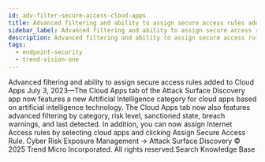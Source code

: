 ```yaml
---
id: adv-filter-secure-access-cloud-apps
title: Advanced filtering and ability to assign secure access rules added to Cloud Apps
sidebar_label: Advanced filtering and ability to assign secure access rules added to Cloud Apps
description: Advanced filtering and ability to assign secure access rules added to Cloud Apps
tags:
  - endpoint-security
  - trend-vision-one
---
```


 Advanced filtering and ability to assign secure access rules added to Cloud Apps July 3, 2023—The Cloud Apps tab of the Attack Surface Discovery app now features a new Artificial Intelligence category for cloud apps based on artificial intelligence technology. The Cloud Apps tab now also features advanced filtering by category, risk level, sanctioned state, breach warnings, and last detected. In addition, you can now assign Internet Access rules by selecting cloud apps and clicking Assign Secure Access Rule. Cyber Risk Exposure Management → Attack Surface Discovery © 2025 Trend Micro Incorporated. All rights reserved.Search Knowledge Base